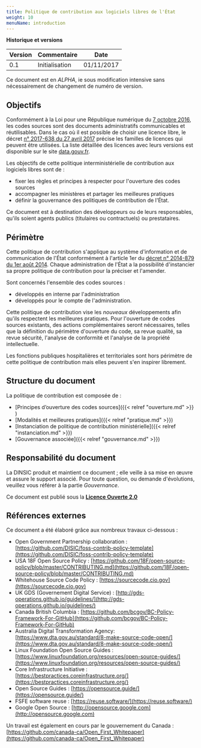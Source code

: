 ```yaml
---
title: Politique de contribution aux logiciels libres de l'État
weight: 10
menuName: introduction
---
```


__Historique et versions__

| Version | Commentaire    | Date       |
| --------|----------------|------------|
| 0.1     | Initialisation | 01/11/2017 |

Ce document est en *ALPHA*, ie sous modification intensive sans nécessairement de changement de numéro de version.

## Objectifs

Conformément à la Loi pour une République numérique du [7 octobre 2016][LoiRepNum link], les codes sources sont des documents 
administratifs communicables et réutilisables. Dans le cas où il est possible de choisir une licence libre, le décret
[n° 2017-638 du 27 avril 2017][DecretLicences link] précise les familles de licences qui peuvent être utilisées. La liste 
détaillée des licences avec leurs versions est disponible sur le site [data.gouv.fr][Licenses link].

Les objectifs de cette politique interministérielle de contribution aux logiciels libres sont de :

 * fixer les règles et principes à respecter pour l'ouverture des codes sources
 * accompagner les ministères et partager les meilleures pratiques 
 * définir la gouvernance des politiques de contribution de l'État.

Ce document est à destination des développeurs ou de leurs responsables, qu'ils soient agents publics (titulaires 
ou contractuels) ou prestataires.

## Périmètre

Cette politique de contribution s'applique au système d'information et de communication de l'État 
conformément à l'article 1er du [décret n° 2014-879 du 1er août 2014][DecretDINSIC link]. Chaque administration de l'État 
a la possibilité d'instancier sa propre politique de contribution pour la préciser et l'amender. 

Sont concernés l'ensemble des codes sources :

 *  développés en interne par l'administration
 *  développés pour le compte de l'administration.

Cette politique de contribution vise les *nouveaux* développements afin qu'ils respectent les meilleures pratiques. Pour l'ouverture de codes sources existants, des actions complémentaires seront nécessaires, telles que la définition du périmètre d'ouverture du code, sa revue qualité, sa revue sécurité, l'analyse de conformité et l'analyse de la propriété intellectuelle.

Les fonctions publiques hospitalières et territoriales sont hors périmètre de cette politique de contribution mais elles peuvent s'en inspirer librement.

## Structure du document

La politique de contribution est composée de :

 * [Principes d’ouverture des codes sources]({{< relref "ouverture.md" >}} )
 * [Modalités et meilleures pratiques]({{< relref "pratique.md" >}})
 * [Instanciation de politique de contribution ministérielle]({{< relref "instanciation.md" >}})
 * [Gouvernance associée]({{< relref "gouvernance.md" >}})

## Responsabilité du document

La DINSIC produit et maintient ce document ; elle veille à sa mise en œuvre et assure le support associé. Pour toute question, ou demande d'évolutions, veuillez vous référer à la partie *Gouvernance*.

Ce document est publié sous la [**Licence Ouverte 2.0**][LO link]

## Références externes

Ce document a été élaboré grâce aux nombreux travaux ci-dessous :

 * Open Government Partnership collaboration : [https://github.com/DISIC/foss-contrib-policy-template](https://github.com/DISIC/foss-contrib-policy-template)
 * USA 18F Open Source Policy : [https://github.com/18F/open-source-policy/blob/master/CONTRIBUTING.md](https://github.com/18F/open-source-policy/blob/master/CONTRIBUTING.md)
 * Whitehouse Source Code Policy : [https://sourcecode.cio.gov](https://sourcecode.cio.gov)
 * UK GDS (Governement Digital Service) : [http://gds-operations.github.io/guidelines/](http://gds-operations.github.io/guidelines/)
 * Canada British Columbia : [https://github.com/bcgov/BC-Policy-Framework-For-GitHub](https://github.com/bcgov/BC-Policy-Framework-For-GitHub)
 * Australia Digital Transformation Agency: [https://www.dta.gov.au/standard/8-make-source-code-open/](https://www.dta.gov.au/standard/8-make-source-code-open/)
 * Linux Foundation Open Source Guides : [https://www.linuxfoundation.org/resources/open-source-guides/](https://www.linuxfoundation.org/resources/open-source-guides/)
 * Core Infrastructure Initiative : [https://bestpractices.coreinfrastructure.org/](https://bestpractices.coreinfrastructure.org/)
 * Open Source Guides : [https://opensource.guide/](https://opensource.guide/)
 * FSFE software reuse : [https://reuse.software/](https://reuse.software/)
 * Google Open Source : [http://opensource.google.com](http://opensource.google.com)

Un travail est également en cours par le gouvernement du Canada : [https://github.com/canada-ca/Open_First_Whitepaper](https://github.com/canada-ca/Open_First_Whitepaper)

[Logo LO]: https://www.etalab.gouv.fr/wp-content/uploads/2011/10/licence-ouverte-open-licence.gif
[LO link]: https://github.com/DISIC/politique-de-contribution-open-source/raw/master/LICENSE.pdf
[LoiRepNum link]: https://www.legifrance.gouv.fr/affichTexte.do;jsessionid=6E9C9BD1F4AAF6E6FD525E8FE902A615.tplgfr26s_2?cidTexte=JORFTEXT000033202746&categorieLien=id
[DecretDINSIC link]:  https://www.legifrance.gouv.fr/affichTexte.do;jsessionid=6E9C9BD1F4AAF6E6FD525E8FE902A615.tplgfr26s_2?cidTexte=JORFTEXT000029337021&idArticle=&dateTexte=20171101
[DecretLicences link]: https://www.legifrance.gouv.fr/affichTexte.do?cidTexte=JORFTEXT000034502557&categorieLien=id
[Licenses link]: https://www.data.gouv.fr/fr/licences
